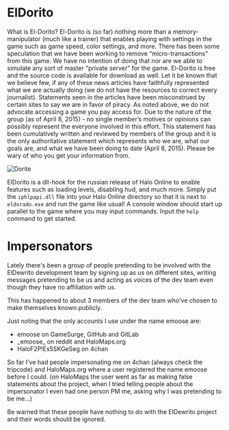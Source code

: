 # ElDorito

What is El-Dorito?
	El-Dorito is (so far) nothing more than a memory-manipulator (much like a trainer) that enables playing with settings in the game such as game speed, color settings, and more.
	There has been some speculation that we have been working to remove “micro-transactions” from this game. We have no intention of doing that nor are we able to simulate any sort of  master “private server” for the game. El-Dorito is free and the source code is available for download as well.
	Let it be known that we believe few, if any of these news articles have faithfully represented what we are actually doing (we do not have the resources to correct every journalist). Statements seen in the articles have been misconstrued by certain sites to say we are in favor of piracy. As noted above, we do not advocate accessing a game you pay access for.
	Due to the nature of the group (as of April 8, 2015) - no single member’s motives or opinions can possibly represent the everyone involved in this effort. This statement has been cumulatively written and reviewed by members of the group and it is the only authoritative statement which represents who we are, what our goals are, and what we have been doing to date (April 8, 2015). Please be wary of who you get your information from.



![Dorite](http://media.tumblr.com/443e39ef17d62ccbc6e0f7a74c8fa431/tumblr_inline_neor2pzD3j1qb9x1g.gif)

ElDorito is a dll-hook for the russian release of Halo Online to enable features such as loading levels, disabling hud, and much more.
Simply put the `iphlpapi.dll` file into your Halo Online directory so that it is next to `eldorado.exe` and run the game like usual!
A console window should start up parallel to the game where you may input commands. Input the `help` command to get started.

# Impersonators

Lately there's been a group of people pretending to be involved with the ElDewrito development team by signing up as us on different sites, writing messages pretending to be us and acting as voices of the dev team even though they have no affiliation with us.

This has happened to about 3 members of the dev team who've chosen to make themselves known publicly.

Just noting that the only accounts I use under the name emoose are:
* emoose on GameSurge, GitHub and GitLab
* \_emoose\_ on reddit and HaloMaps.org
* HaloF2P!Es5SKGeSeg on 4chan

So far I've had people impersonating me on 4chan (always check the tripcode) and HaloMaps.org where a user registered the name emoose before I could.
(on HaloMaps the user went as far as making false statements about the project, when I tried telling people about the impersonator I even had one person PM me, asking why I was pretending to be me...)

Be warned that these people have nothing to do with the ElDewrito project and their words should be ignored.